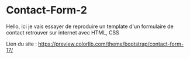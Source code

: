 # Contact-Form-2
Hello, ici je vais essayer de reproduire un template d'un formulaire de contact retrouver sur internet avec HTML, CSS

Lien du site : https://preview.colorlib.com/theme/bootstrap/contact-form-17/
